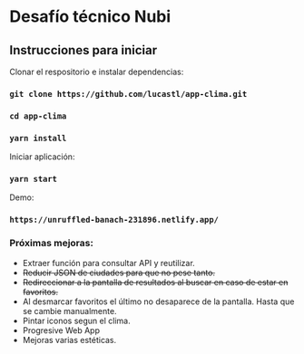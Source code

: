 # Desafío técnico Nubi

## Instrucciones para iniciar

Clonar el respositorio e instalar dependencias:

### `git clone https://github.com/lucastl/app-clima.git`
### `cd app-clima`
### `yarn install`

Iniciar aplicación:

### `yarn start`

Demo:

### `https://unruffled-banach-231896.netlify.app/`

### Próximas mejoras:

- Extraer función para consultar API y reutilizar.
- ~~Reducir JSON de ciudades para que no pese tanto.~~
- ~~Redireccionar a la pantalla de resultados al buscar en caso de estar en favoritos.~~
- Al desmarcar favoritos el último no desaparece de la pantalla. Hasta que se cambie manualmente.
- Pintar iconos segun el clima.
- Progresive Web App
- Mejoras varias estéticas.